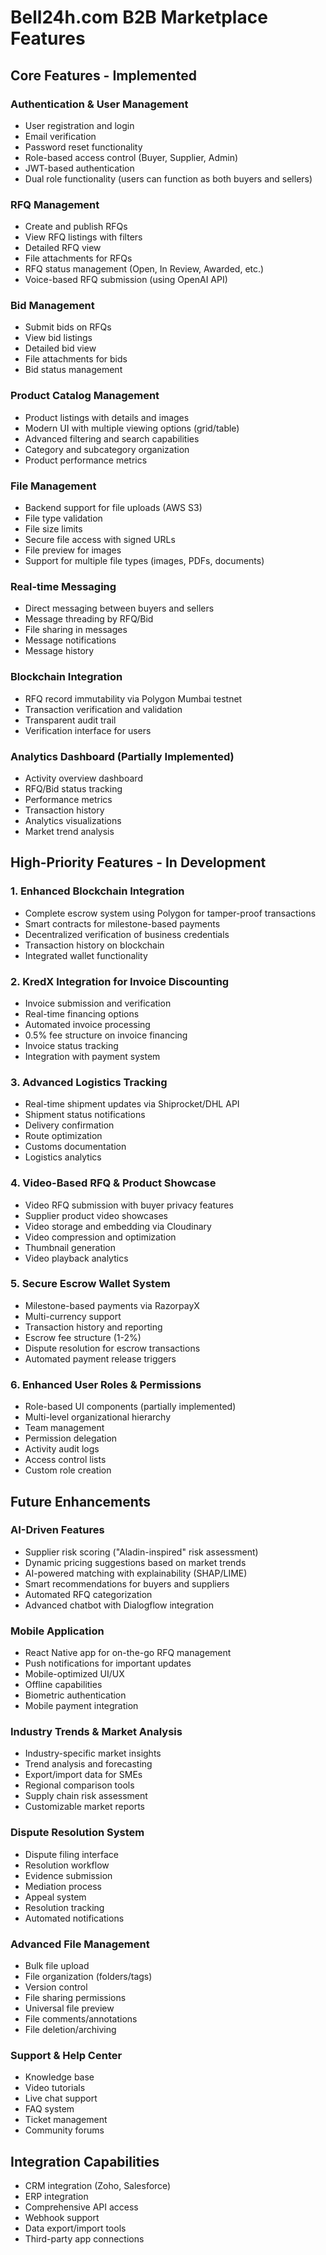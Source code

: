 # Bell24h.com B2B Marketplace Features

## Core Features - Implemented

### Authentication & User Management
- User registration and login
- Email verification
- Password reset functionality
- Role-based access control (Buyer, Supplier, Admin)
- JWT-based authentication
- Dual role functionality (users can function as both buyers and sellers)

### RFQ Management
- Create and publish RFQs
- View RFQ listings with filters
- Detailed RFQ view
- File attachments for RFQs
- RFQ status management (Open, In Review, Awarded, etc.)
- Voice-based RFQ submission (using OpenAI API)

### Bid Management
- Submit bids on RFQs
- View bid listings
- Detailed bid view
- File attachments for bids
- Bid status management

### Product Catalog Management
- Product listings with details and images
- Modern UI with multiple viewing options (grid/table)
- Advanced filtering and search capabilities
- Category and subcategory organization
- Product performance metrics

### File Management
- Backend support for file uploads (AWS S3)
- File type validation
- File size limits
- Secure file access with signed URLs
- File preview for images
- Support for multiple file types (images, PDFs, documents)

### Real-time Messaging
- Direct messaging between buyers and sellers
- Message threading by RFQ/Bid
- File sharing in messages
- Message notifications
- Message history

### Blockchain Integration
- RFQ record immutability via Polygon Mumbai testnet
- Transaction verification and validation
- Transparent audit trail
- Verification interface for users

### Analytics Dashboard (Partially Implemented)
- Activity overview dashboard
- RFQ/Bid status tracking
- Performance metrics
- Transaction history
- Analytics visualizations
- Market trend analysis

## High-Priority Features - In Development

### 1. Enhanced Blockchain Integration
- Complete escrow system using Polygon for tamper-proof transactions
- Smart contracts for milestone-based payments
- Decentralized verification of business credentials
- Transaction history on blockchain
- Integrated wallet functionality

### 2. KredX Integration for Invoice Discounting
- Invoice submission and verification
- Real-time financing options
- Automated invoice processing
- 0.5% fee structure on invoice financing
- Invoice status tracking
- Integration with payment system

### 3. Advanced Logistics Tracking
- Real-time shipment updates via Shiprocket/DHL API
- Shipment status notifications
- Delivery confirmation
- Route optimization
- Customs documentation
- Logistics analytics

### 4. Video-Based RFQ & Product Showcase
- Video RFQ submission with buyer privacy features
- Supplier product video showcases
- Video storage and embedding via Cloudinary
- Video compression and optimization
- Thumbnail generation
- Video playback analytics

### 5. Secure Escrow Wallet System
- Milestone-based payments via RazorpayX
- Multi-currency support
- Transaction history and reporting
- Escrow fee structure (1-2%)
- Dispute resolution for escrow transactions
- Automated payment release triggers

### 6. Enhanced User Roles & Permissions
- Role-based UI components (partially implemented)
- Multi-level organizational hierarchy
- Team management
- Permission delegation
- Activity audit logs
- Access control lists
- Custom role creation

## Future Enhancements

### AI-Driven Features
- Supplier risk scoring ("Aladin-inspired" risk assessment)
- Dynamic pricing suggestions based on market trends
- AI-powered matching with explainability (SHAP/LIME)
- Smart recommendations for buyers and suppliers
- Automated RFQ categorization
- Advanced chatbot with Dialogflow integration

### Mobile Application
- React Native app for on-the-go RFQ management
- Push notifications for important updates
- Mobile-optimized UI/UX
- Offline capabilities
- Biometric authentication
- Mobile payment integration

### Industry Trends & Market Analysis
- Industry-specific market insights
- Trend analysis and forecasting
- Export/import data for SMEs
- Regional comparison tools
- Supply chain risk assessment
- Customizable market reports

### Dispute Resolution System
- Dispute filing interface
- Resolution workflow
- Evidence submission
- Mediation process
- Appeal system
- Resolution tracking
- Automated notifications

### Advanced File Management
- Bulk file upload
- File organization (folders/tags)
- Version control
- File sharing permissions
- Universal file preview
- File comments/annotations
- File deletion/archiving

### Support & Help Center
- Knowledge base
- Video tutorials
- Live chat support
- FAQ system
- Ticket management
- Community forums 

## Integration Capabilities
- CRM integration (Zoho, Salesforce)
- ERP integration
- Comprehensive API access
- Webhook support
- Data export/import tools
- Third-party app connections